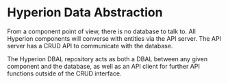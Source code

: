 Hyperion Data Abstraction
=========================
From a component point of view, there is no database to talk to. All Hyperion components will converse with entities
via the API server. The API server has a CRUD API to communicate with the database.

The Hyperion DBAL repository acts as both a DBAL between any given component and the database, as well as an API client
for further API functions outside of the CRUD interface.
